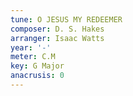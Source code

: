 ```yaml
---
tune: O JESUS MY REDEEMER
composer: D. S. Hakes
arranger: Isaac Watts
year: '-'
meter: C.M
key: G Major
anacrusis: 0
---
```

